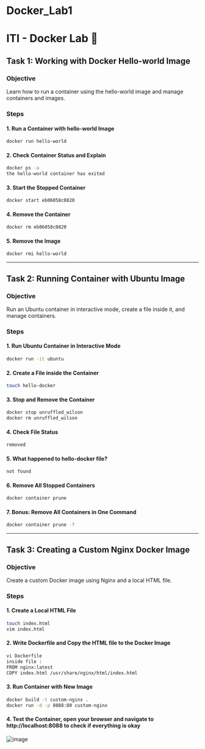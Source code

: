 # Docker_Lab1
# ITI - Docker Lab 🐋

## Task 1: Working with Docker Hello-world Image
### Objective
Learn how to run a container using the hello-world image and manage containers and images.

### Steps
#### 1. Run a Container with hello-world Image
```bash
docker run hello-world
```
#### 2. Check Container Status and Explain
```bash
docker ps -a
the hello-world container has exited
```
#### 3. Start the Stopped Container
```bash
docker start eb06058c0820
```
#### 4. Remove the Container
```bash
docker rm eb06058c0820
```
#### 5. Remove the Image
```bash
docker rmi hello-world

```
---

## Task 2: Running Container with Ubuntu Image
### Objective
Run an Ubuntu container in interactive mode, create a file inside it, and manage containers.

### Steps
#### 1. Run Ubuntu Container in Interactive Mode
```bash
docker run -it ubuntu
```
#### 2. Create a File inside the Container
```bash
touch hello-docker
```
#### 3. Stop and Remove the Container
```bash
docker stop unruffled_wilson
docker rm unruffled_wilson
```
#### 4. Check File Status
```bash
removed
```
#### 5. What happened to hello-docker file?
```bash
not found
```
#### 6. Remove All Stopped Containers
```bash
docker container prune
```
#### 7. Bonus: Remove All Containers in One Command
```bash
docker container prune -f
```

---
## Task 3: Creating a Custom Nginx Docker Image
### Objective
Create a custom Docker image using Nginx and a local HTML file.

### Steps
#### 1. Create a Local HTML File
```bash
touch index.html
vim index.html
```
#### 2. Write Dockerfile and Copy the HTML file to the Docker Image
```bash
vi Dockerfile
inside file :
FROM nginx:latest
COPY index.html /usr/share/nginx/html/index.html
```
#### 3. Run Container with New Image
```bash
docker build -t custom-nginx .
docker run -d -p 8088:80 custom-nginx

```

#### 4. Test the Container, open your browser and navigate to http://localhost:8088 to check if everything is okay
![image](https://github.com/NadaAlnajdi/Docker_Lab1/assets/113345931/edf9e903-2bd0-43c3-8abb-3e49119bff16)

